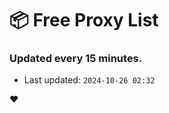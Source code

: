 # :package: Free Proxy List
### Updated every 15 minutes.

- Last updated: `2024-10-26 02:32`

:heart:
